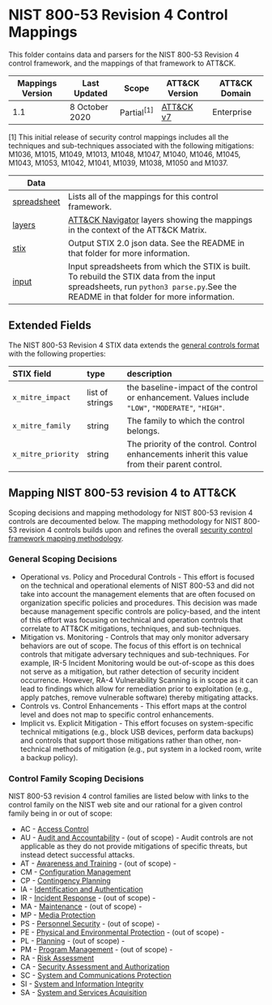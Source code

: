 # NIST 800-53 Revision 4 Control Mappings
This folder contains data and parsers for the NIST 800-53 Revision 4 control framework, and the mappings of that framework to ATT&CK.

| Mappings Version | Last Updated      | Scope    | ATT&CK Version | ATT&CK Domain |
|------------------|-------------------|----------|----------------|---------------|
| 1.1              | 8 October 2020    | Partial<sup>[1]</sup> | [ATT&CK v7](https://attack.mitre.org/resources/versions/) | Enterprise |

[1] This initial release of security control mappings includes all the techniques and sub-techniques associated with the following mitigations: M1036, M1015, M1049, M1013, M1048, M1047, M1040, M1046, M1045, M1043, M1053, M1042, M1041,  M1039, M1038, M1050 and M1037.

| Data ||
|------|------|
| [spreadsheet](nist800-53-r4-mappings.xlsx) | Lists all of the mappings for this control framework.
| [layers](layers) | [ATT&CK Navigator](https://github.com/mitre-attack/attack-navigator) layers showing the mappings in the context of the ATT&CK Matrix. |
| [stix](stix) | Output STIX 2.0 json data. See the README in that folder for more information. |
| [input](input) | Input spreadsheets from which the STIX is built. To rebuild the STIX data from the input spreadsheets, run `python3 parse.py`.See the README in that folder for more information. |


## Extended Fields

The NIST 800-53 Revision 4 STIX data extends the [general controls format](/docs/stix_format.md) with the following properties:

| STIX field | type | description |
|:-----------|:-----|:------------|
| `x_mitre_impact` | list of strings | the baseline-impact of the control or enhancement. Values include `"LOW"`, `"MODERATE"`, `"HIGH"`. |
| `x_mitre_family` | string | The family to which the control belongs. |
| `x_mitre_priority` | string | The priority of the control. Control enhancements inherit this value from their parent control. |

## Mapping NIST 800-53 revision 4 to ATT&CK

Scoping decisions and mapping methodology for NIST 800-53 revision 4 controls are decoumented below. The mapping methodology for NIST 800-53 revision 4 controls builds upon and refines the overall [security control framework mapping methodology](/docs/mapping_methodology.md).

### General Scoping Decisions
- Operational vs. Policy and Procedural Controls - This effort is focused on the technical and operational elements of NIST 800-53 and did not take into account the management elements that are often focused on organization specific policies and procedures.  This decision was made because management specific controls are policy-based, and the intent of this effort was focusing on technical and operation controls that correlate to ATT&CK mitigations, techniques, and sub-techniques. 
- Mitigation vs. Monitoring - Controls that may only monitor adversary behaviors are out of scope. The focus of this effort is on technical controls that mitigate adversary techniques and sub-techniques. For example, IR-5 Incident Monitoring would be out-of-scope as this does not serve as a mitigation, but rather detection of security incident occurrence. However, RA-4 Vulnerability Scanning is in scope as it can lead to findings which allow for remediation prior to exploitation (e.g., apply patches, remove vulnerable software) thereby mitigating attacks.
- Controls vs. Control Enhancements - This effort maps at the control level and does not map to specific control enhancements. 
- Implicit vs. Explicit Mitigation - This effort focuses on system-specific technical mitigations (e.g., block USB devices, perform data backups) and controls that support those mitigations rather than other, non-technical methods of mitigation (e.g., put system in a locked room, write a backup policy).

### Control Family Scoping Decisions
NIST 800-53 revision 4 control families are listed below with links to the control family on the NIST web site and our rational for a given control family being in or out of scope: 
- AC - [Access Control](https://nvd.nist.gov/800-53/Rev4/family/Access%20Control)
- AU - [Audit and Accountability](https://nvd.nist.gov/800-53/Rev4/family/Audit%20and%20Accountability) - (out of scope) - Audit controls are not applicable as they do not provide mitigations of specific threats, but instead detect successful attacks.
- AT - [Awareness and Training](https://nvd.nist.gov/800-53/Rev4/family/Awarenessand%20Training) - (out of scope) - 
- CM - [Configuration Management](https://nvd.nist.gov/800-53/Rev4/family/Configuration%20Management)
- CP - [Contingency Planning](https://nvd.nist.gov/800-53/Rev4/family/Contingency%20Planning)
- IA - [Identification and Authentication](https://nvd.nist.gov/800-53/Rev4/family/Identification%20and%20Authentication)
- IR - [Incident Response](https://nvd.nist.gov/800-53/Rev4/family/Incident%20Response) - (out of scope) - 
- MA - [Maintenance](https://nvd.nist.gov/800-53/Rev4/family/Maintenance) - (out of scope) - 
- MP - [Media Protection](https://nvd.nist.gov/800-53/Rev4/family/Media%20Protection)
- PS - [Personnel Security](https://nvd.nist.gov/800-53/Rev4/family/Personnel%20Security) - (out of scope) - 
- PE - [Physical and Environmental Protection](https://nvd.nist.gov/800-53/Rev4/family/Physical%20and%20Environmental%20Protection) - (out of scope) - 
- PL - [Planning](https://nvd.nist.gov/800-53/Rev4/family/Planning) - (out of scope) - 
- PM - [Program Management](https://nvd.nist.gov/800-53/Rev4/family/Program%20Management) - (out of scope) - 
- RA - [Risk Assessment](https://nvd.nist.gov/800-53/Rev4/family/Risk%20Assessment)
- CA - [Security Assessment and Authorization](https://nvd.nist.gov/800-53/Rev4/family/Security%20Assessment%20and%20Authorization)
- SC - [System and Communications Protection](https://nvd.nist.gov/800-53/Rev4/family/System%20and%20Communications%20Protection)
- SI - [System and Information Integrity](https://nvd.nist.gov/800-53/Rev4/family/System%20and%20Information%20Integrity)
- SA - [System and Services Acquisition](https://nvd.nist.gov/800-53/Rev4/family/System%20and%20Services%20Acquisition)
